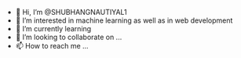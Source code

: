 - 👋 Hi, I’m @SHUBHANGNAUTIYAL1
- 👀 I’m interested in machine learning as well as in web development
- 🌱 I’m currently learning 
- 💞️ I’m looking to collaborate on ...
- 📫 How to reach me ...

<!---
SHUBHANGNAUTIYAL1/SHUBHANGNAUTIYAL1 is a ✨ special ✨ repository because its `README.md` (this file) appears on your GitHub profile.
You can click the Preview link to take a look at your changes.
--->
